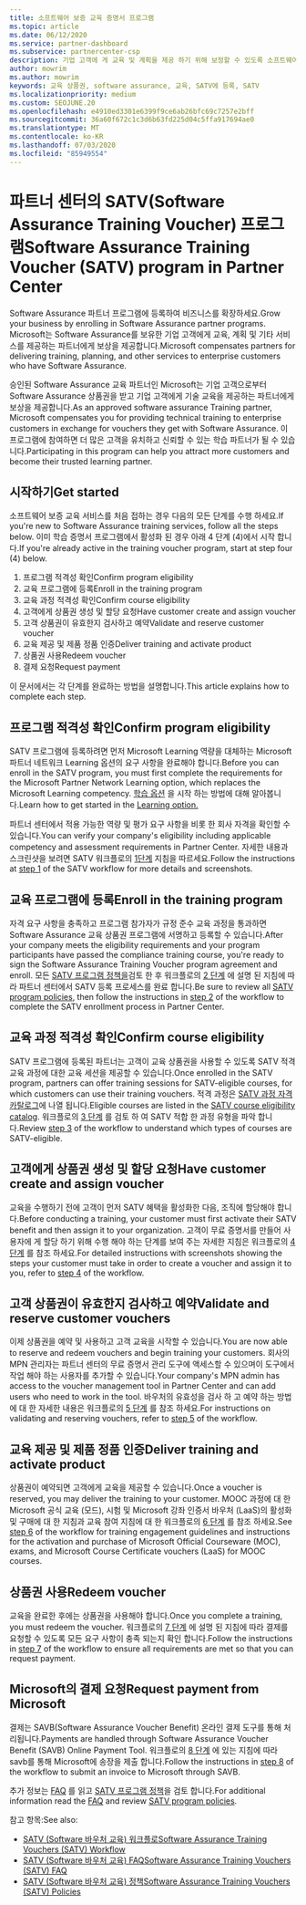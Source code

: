 ```yaml
---
title: 소프트웨어 보증 교육 증명서 프로그램
ms.topic: article
ms.date: 06/12/2020
ms.service: partner-dashboard
ms.subservice: partnercenter-csp
description: 기업 고객에 게 교육 및 계획을 제공 하기 위해 보정할 수 있도록 소프트웨어 보증 교육 증명서 프로그램에 등록 하는 방법에 대해 알아봅니다.
author: mowrim
ms.author: mowrim
keywords: 교육 상품권, software assurance, 교육, SATV에 등록, SATV
ms.localizationpriority: medium
ms.custom: SEOJUNE.20
ms.openlocfilehash: e4910ed3301e6399f9ce6ab26bfc69c7257e2bff
ms.sourcegitcommit: 36a60f672c1c3d6b63fd225d04c5ffa917694ae0
ms.translationtype: MT
ms.contentlocale: ko-KR
ms.lasthandoff: 07/03/2020
ms.locfileid: "85949554"
---
```

# <a name="software-assurance-training-voucher-satv-program-in-partner-center"></a><span data-ttu-id="2a704-104">파트너 센터의 SATV(Software Assurance Training Voucher) 프로그램</span><span class="sxs-lookup"><span data-stu-id="2a704-104">Software Assurance Training Voucher (SATV) program in Partner Center</span></span>

<span data-ttu-id="2a704-105">Software Assurance 파트너 프로그램에 등록하여 비즈니스를 확장하세요.</span><span class="sxs-lookup"><span data-stu-id="2a704-105">Grow your business by enrolling in Software Assurance partner programs.</span></span> <span data-ttu-id="2a704-106">Microsoft는 Software Assurance를 보유한 기업 고객에게 교육, 계획 및 기타 서비스를 제공하는 파트너에게 보상을 제공합니다.</span><span class="sxs-lookup"><span data-stu-id="2a704-106">Microsoft compensates partners for delivering training, planning, and other services to enterprise customers who have Software Assurance.</span></span>

<span data-ttu-id="2a704-107">승인된 Software Assurance 교육 파트너인 Microsoft는 기업 고객으로부터 Software Assurance 상품권을 받고 기업 고객에게 기술 교육을 제공하는 파트너에게 보상을 제공합니다.</span><span class="sxs-lookup"><span data-stu-id="2a704-107">As an approved software assurance Training partner, Microsoft compensates you for providing technical training to enterprise customers in exchange for vouchers they get with Software Assurance.</span></span> <span data-ttu-id="2a704-108">이 프로그램에 참여하면 더 많은 고객을 유치하고 신뢰할 수 있는 학습 파트너가 될 수 있습니다.</span><span class="sxs-lookup"><span data-stu-id="2a704-108">Participating in this program can help you attract more customers and become their trusted learning partner.</span></span>

## <a name="get-started"></a><span data-ttu-id="2a704-109">시작하기</span><span class="sxs-lookup"><span data-stu-id="2a704-109">Get started</span></span>

<span data-ttu-id="2a704-110">소프트웨어 보증 교육 서비스를 처음 접하는 경우 다음의 모든 단계를 수행 하세요.</span><span class="sxs-lookup"><span data-stu-id="2a704-110">If you're new to Software Assurance training services, follow all the steps below.</span></span> <span data-ttu-id="2a704-111">이미 학습 증명서 프로그램에서 활성화 된 경우 아래 4 단계 (4)에서 시작 합니다.</span><span class="sxs-lookup"><span data-stu-id="2a704-111">If you're already active in the training voucher program, start at step four (4) below.</span></span> 

1. <span data-ttu-id="2a704-112">프로그램 적격성 확인</span><span class="sxs-lookup"><span data-stu-id="2a704-112">Confirm program eligibility</span></span>
2. <span data-ttu-id="2a704-113">교육 프로그램에 등록</span><span class="sxs-lookup"><span data-stu-id="2a704-113">Enroll in the training program</span></span>
3. <span data-ttu-id="2a704-114">교육 과정 적격성 확인</span><span class="sxs-lookup"><span data-stu-id="2a704-114">Confirm course eligibility</span></span>
4. <span data-ttu-id="2a704-115">고객에게 상품권 생성 및 할당 요청</span><span class="sxs-lookup"><span data-stu-id="2a704-115">Have customer create and assign voucher</span></span>
5. <span data-ttu-id="2a704-116">고객 상품권이 유효한지 검사하고 예약</span><span class="sxs-lookup"><span data-stu-id="2a704-116">Validate and reserve customer voucher</span></span>
6. <span data-ttu-id="2a704-117">교육 제공 및 제품 정품 인증</span><span class="sxs-lookup"><span data-stu-id="2a704-117">Deliver training and activate product</span></span>
7. <span data-ttu-id="2a704-118">상품권 사용</span><span class="sxs-lookup"><span data-stu-id="2a704-118">Redeem voucher</span></span>
8. <span data-ttu-id="2a704-119">결제 요청</span><span class="sxs-lookup"><span data-stu-id="2a704-119">Request payment</span></span>

<span data-ttu-id="2a704-120">이 문서에서는 각 단계를 완료하는 방법을 설명합니다.</span><span class="sxs-lookup"><span data-stu-id="2a704-120">This article explains how to complete each step.</span></span>

## <a name="confirm-program-eligibility"></a><span data-ttu-id="2a704-121">프로그램 적격성 확인</span><span class="sxs-lookup"><span data-stu-id="2a704-121">Confirm program eligibility</span></span>

<span data-ttu-id="2a704-122">SATV 프로그램에 등록하려면 먼저 Microsoft Learning 역량을 대체하는 Microsoft 파트너 네트워크 Learning 옵션의 요구 사항을 완료해야 합니다.</span><span class="sxs-lookup"><span data-stu-id="2a704-122">Before you can enroll in the SATV program, you must first complete the requirements for the Microsoft Partner Network Learning option, which replaces the Microsoft Learning competency.</span></span> <span data-ttu-id="2a704-123">[학습 옵션](https://partner.microsoft.com/membership/learning-partners) 을 시작 하는 방법에 대해 알아봅니다.</span><span class="sxs-lookup"><span data-stu-id="2a704-123">Learn how to get started in the [Learning option.](https://partner.microsoft.com/membership/learning-partners)</span></span>

<span data-ttu-id="2a704-124">파트너 센터에서 적용 가능한 역량 및 평가 요구 사항을 비롯 한 회사 자격을 확인할 수 있습니다.</span><span class="sxs-lookup"><span data-stu-id="2a704-124">You can verify your company's eligibility including applicable competency and assessment requirements in Partner Center.</span></span> <span data-ttu-id="2a704-125">자세한 내용과 스크린샷을 보려면 SATV 워크플로의 [1단계](https://query.prod.cms.rt.microsoft.com/cms/api/am/binary/RE4s3bB) 지침을 따르세요.</span><span class="sxs-lookup"><span data-stu-id="2a704-125">Follow the instructions at [step 1](https://query.prod.cms.rt.microsoft.com/cms/api/am/binary/RE4s3bB) of the SATV workflow for more details and screenshots.</span></span>

## <a name="enroll-in-the-training-program"></a><span data-ttu-id="2a704-126">교육 프로그램에 등록</span><span class="sxs-lookup"><span data-stu-id="2a704-126">Enroll in the training program</span></span>

<span data-ttu-id="2a704-127">자격 요구 사항을 충족하고 프로그램 참가자가 규정 준수 교육 과정을 통과하면 Software Assurance 교육 상품권 프로그램에 서명하고 등록할 수 있습니다.</span><span class="sxs-lookup"><span data-stu-id="2a704-127">After your company meets the eligibility requirements and your program participants have passed the compliance training course, you're ready to sign the Software Assurance Training Voucher program agreement and enroll.</span></span> <span data-ttu-id="2a704-128">모든 [SATV 프로그램 정책을](https://query.prod.cms.rt.microsoft.com/cms/api/am/binary/RE3koEP)검토 한 후 워크플로의 [2 단계](https://query.prod.cms.rt.microsoft.com/cms/api/am/binary/RE4s3bB) 에 설명 된 지침에 따라 파트너 센터에서 SATV 등록 프로세스를 완료 합니다.</span><span class="sxs-lookup"><span data-stu-id="2a704-128">Be sure to review all [SATV program policies](https://query.prod.cms.rt.microsoft.com/cms/api/am/binary/RE3koEP), then follow the instructions in [step 2](https://query.prod.cms.rt.microsoft.com/cms/api/am/binary/RE4s3bB) of the workflow to complete the SATV enrollment process in Partner Center.</span></span>


## <a name="confirm-course-eligibility"></a><span data-ttu-id="2a704-129">교육 과정 적격성 확인</span><span class="sxs-lookup"><span data-stu-id="2a704-129">Confirm course eligibility</span></span>
<span data-ttu-id="2a704-130">SATV 프로그램에 등록된 파트너는 고객이 교육 상품권을 사용할 수 있도록 SATV 적격 교육 과정에 대한 교육 세션을 제공할 수 있습니다.</span><span class="sxs-lookup"><span data-stu-id="2a704-130">Once enrolled in the SATV program, partners can offer training sessions for SATV-eligible courses, for which customers can use their training vouchers.</span></span> <span data-ttu-id="2a704-131">적격 과정은 [SATV 과정 자격 카탈로그](https://savl-catalog.microsoft.com/)에 나열 됩니다.</span><span class="sxs-lookup"><span data-stu-id="2a704-131">Eligible courses are listed in the [SATV course eligibility catalog](https://savl-catalog.microsoft.com/).</span></span> <span data-ttu-id="2a704-132">워크플로의 [3 단계](https://query.prod.cms.rt.microsoft.com/cms/api/am/binary/RE4s3bB) 를 검토 하 여 SATV 적합 한 과정 유형을 파악 합니다.</span><span class="sxs-lookup"><span data-stu-id="2a704-132">Review [step 3](https://query.prod.cms.rt.microsoft.com/cms/api/am/binary/RE4s3bB) of the workflow to understand which types of courses are SATV-eligible.</span></span>

## <a name="have-customer-create-and-assign-voucher"></a><span data-ttu-id="2a704-133">고객에게 상품권 생성 및 할당 요청</span><span class="sxs-lookup"><span data-stu-id="2a704-133">Have customer create and assign voucher</span></span>

<span data-ttu-id="2a704-134">교육을 수행하기 전에 고객이 먼저 SATV 혜택을 활성화한 다음, 조직에 할당해야 합니다.</span><span class="sxs-lookup"><span data-stu-id="2a704-134">Before conducting a training, your customer must first activate their SATV benefit and then assign it to your organization.</span></span> <span data-ttu-id="2a704-135">고객이 무료 증명서를 만들어 사용자에 게 할당 하기 위해 수행 해야 하는 단계를 보여 주는 자세한 지침은 워크플로의 [4 단계](https://query.prod.cms.rt.microsoft.com/cms/api/am/binary/RE4s3bB) 를 참조 하세요.</span><span class="sxs-lookup"><span data-stu-id="2a704-135">For detailed instructions with screenshots showing the steps your customer must take in order to create a voucher and assign it to you, refer to [step 4](https://query.prod.cms.rt.microsoft.com/cms/api/am/binary/RE4s3bB) of the workflow.</span></span>

## <a name="validate-and-reserve-customer-vouchers"></a><span data-ttu-id="2a704-136">고객 상품권이 유효한지 검사하고 예약</span><span class="sxs-lookup"><span data-stu-id="2a704-136">Validate and reserve customer vouchers</span></span>

<span data-ttu-id="2a704-137">이제 상품권을 예약 및 사용하고 고객 교육을 시작할 수 있습니다.</span><span class="sxs-lookup"><span data-stu-id="2a704-137">You are now able to reserve and redeem vouchers and begin training your customers.</span></span> <span data-ttu-id="2a704-138">회사의 MPN 관리자는 파트너 센터의 무료 증명서 관리 도구에 액세스할 수 있으며이 도구에서 작업 해야 하는 사용자를 추가할 수 있습니다.</span><span class="sxs-lookup"><span data-stu-id="2a704-138">Your company's MPN admin has access to the voucher management tool in Partner Center and can add users who need to work in the tool.</span></span> <span data-ttu-id="2a704-139">바우처의 유효성을 검사 하 고 예약 하는 방법에 대 한 자세한 내용은 워크플로의 [5 단계](https://query.prod.cms.rt.microsoft.com/cms/api/am/binary/RE4s3bB) 를 참조 하세요.</span><span class="sxs-lookup"><span data-stu-id="2a704-139">For instructions on validating and reserving vouchers, refer to [step 5](https://query.prod.cms.rt.microsoft.com/cms/api/am/binary/RE4s3bB) of the workflow.</span></span>

## <a name="deliver-training-and-activate-product"></a><span data-ttu-id="2a704-140">교육 제공 및 제품 정품 인증</span><span class="sxs-lookup"><span data-stu-id="2a704-140">Deliver training and activate product</span></span>

<span data-ttu-id="2a704-141">상품권이 예약되면 고객에게 교육을 제공할 수 있습니다.</span><span class="sxs-lookup"><span data-stu-id="2a704-141">Once a voucher is reserved, you may deliver the training to your customer.</span></span> <span data-ttu-id="2a704-142">MOOC 과정에 대 한 Microsoft 공식 교육 (모드), 시험 및 Microsoft 강좌 인증서 바우처 (LaaS)의 활성화 및 구매에 대 한 지침과 교육 참여 지침에 대 한 워크플로의 [6 단계](https://query.prod.cms.rt.microsoft.com/cms/api/am/binary/RE4s3bB) 를 참조 하세요.</span><span class="sxs-lookup"><span data-stu-id="2a704-142">See [step 6](https://query.prod.cms.rt.microsoft.com/cms/api/am/binary/RE4s3bB) of the workflow for training engagement guidelines and instructions for the activation and purchase of Microsoft Official Courseware (MOC), exams, and Microsoft Course Certificate vouchers (LaaS) for MOOC courses.</span></span>

## <a name="redeem-voucher"></a><span data-ttu-id="2a704-143">상품권 사용</span><span class="sxs-lookup"><span data-stu-id="2a704-143">Redeem voucher</span></span>

<span data-ttu-id="2a704-144">교육을 완료한 후에는 상품권을 사용해야 합니다.</span><span class="sxs-lookup"><span data-stu-id="2a704-144">Once you complete a training, you must redeem the voucher.</span></span> <span data-ttu-id="2a704-145">워크플로의 [7 단계](https://query.prod.cms.rt.microsoft.com/cms/api/am/binary/RE4s3bB) 에 설명 된 지침에 따라 결제를 요청할 수 있도록 모든 요구 사항이 충족 되는지 확인 합니다.</span><span class="sxs-lookup"><span data-stu-id="2a704-145">Follow the instructions in [step 7](https://query.prod.cms.rt.microsoft.com/cms/api/am/binary/RE4s3bB) of the workflow to ensure all requirements are met so that you can request payment.</span></span> 


## <a name="request-payment-from-microsoft"></a><span data-ttu-id="2a704-146">Microsoft의 결제 요청</span><span class="sxs-lookup"><span data-stu-id="2a704-146">Request payment from Microsoft</span></span>

<span data-ttu-id="2a704-147">결제는 SAVB(Software Assurance Voucher Benefit) 온라인 결제 도구를 통해 처리됩니다.</span><span class="sxs-lookup"><span data-stu-id="2a704-147">Payments are handled through Software Assurance Voucher Benefit (SAVB) Online Payment Tool.</span></span> <span data-ttu-id="2a704-148">워크플로의 [8 단계](https://query.prod.cms.rt.microsoft.com/cms/api/am/binary/RE4s3bB) 에 있는 지침에 따라 savb를 통해 Microsoft에 송장을 제출 합니다.</span><span class="sxs-lookup"><span data-stu-id="2a704-148">Follow the instructions in [step 8](https://query.prod.cms.rt.microsoft.com/cms/api/am/binary/RE4s3bB) of the workflow to submit an invoice to Microsoft through SAVB.</span></span> 

<span data-ttu-id="2a704-149">추가 정보는 [FAQ](https://query.prod.cms.rt.microsoft.com/cms/api/am/binary/RE3kz5o) 를 읽고 [SATV 프로그램 정책](https://query.prod.cms.rt.microsoft.com/cms/api/am/binary/RE3koEP)을 검토 합니다.</span><span class="sxs-lookup"><span data-stu-id="2a704-149">For additional information read the [FAQ](https://query.prod.cms.rt.microsoft.com/cms/api/am/binary/RE3kz5o) and review [SATV program policies](https://query.prod.cms.rt.microsoft.com/cms/api/am/binary/RE3koEP).</span></span>

<span data-ttu-id="2a704-150">참고 항목:</span><span class="sxs-lookup"><span data-stu-id="2a704-150">See also:</span></span>

- [<span data-ttu-id="2a704-151">SATV (Software 바우처 교육) 워크플로</span><span class="sxs-lookup"><span data-stu-id="2a704-151">Software Assurance Training Vouchers (SATV) Workflow</span></span>](https://query.prod.cms.rt.microsoft.com/cms/api/am/binary/RE4s3bB)
- [<span data-ttu-id="2a704-152">SATV (Software 바우처 교육) FAQ</span><span class="sxs-lookup"><span data-stu-id="2a704-152">Software Assurance Training Vouchers (SATV) FAQ</span></span>](https://query.prod.cms.rt.microsoft.com/cms/api/am/binary/RE3kz5o)
- [<span data-ttu-id="2a704-153">SATV (Software 바우처 교육) 정책</span><span class="sxs-lookup"><span data-stu-id="2a704-153">Software Assurance Training Vouchers (SATV) Policies</span></span>](https://query.prod.cms.rt.microsoft.com/cms/api/am/binary/RE3koEP)

